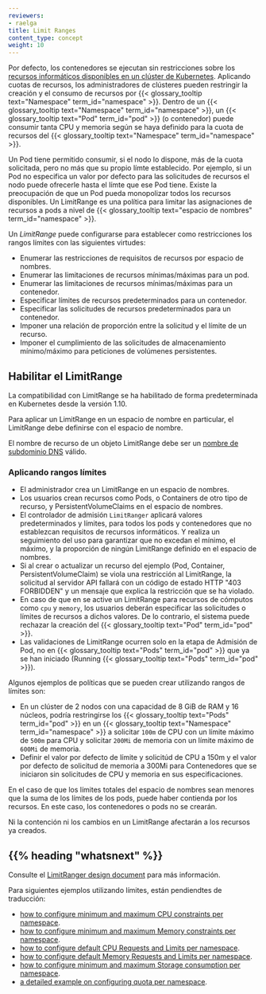 ```yaml
---
reviewers:
- raelga
title: Limit Ranges
content_type: concept
weight: 10
---
```


<!-- overview -->

Por defecto, los contenedores se ejecutan sin restricciones sobre los [recursos informáticos disponibles en un clúster de Kubernetes](/docs/concepts/configuration/manage-resources-containers/). Aplicando cuotas de recursos, los administradores de clústeres pueden restringir la creación y el consumo de recursos por {{< glossary_tooltip text="Namespace" term_id="namespace" >}}.
Dentro de un {{< glossary_tooltip text="Namespace" term_id="namespace" >}}, un {{< glossary_tooltip text="Pod" term_id="pod" >}} (o contenedor) puede consumir tanta CPU y memoria según se haya definido para la cuota de recursos del {{< glossary_tooltip text="Namespace" term_id="namespace" >}}.

Un Pod tiene permitido consumir, si el nodo lo dispone, más de la cuota solicitada, pero no más que su propio límte establecido.
Por ejemplo, si un Pod no especifica un valor por defecto para las solicitudes de recursos el nodo puede ofrecerle hasta el límte que ese Pod tiene.
Existe la preocupación de que un Pod pueda monopolizar todos los recursos disponibles. Un LimitRange es una política para limitar las asignaciones de recursos a pods a nivel de {{< glossary_tooltip text="espacio de nombres" term_id="namespace" >}}.

<!-- body -->

Un _LimitRange_ puede configurarse para establecer como restricciones los rangos límites con las siguientes virtudes:

- Enumerar las restricciones de requisitos de recursos por espacio de nombres.
- Enumerar las limitaciones de recursos mínimas/máximas para un pod.
- Enumerar las limitaciones de recursos mínimas/máximas para un contenedor.
- Especificar límites de recursos predeterminados para un contenedor.
- Especificar las solicitudes de recursos predeterminados para un contenedor.
- Imponer una relación de proporción entre la solicitud y el límite de un recurso.
- Imponer el cumplimiento de las solicitudes de almacenamiento mínimo/máximo para peticiones de volúmenes persistentes.

## Habilitar el LimitRange

La compatibilidad con LimitRange se ha habilitado de forma predeterminada en Kubernetes desde la versión 1.10.

Para aplicar un LimitRange en un espacio de nombre en particular, el LimitRange debe definirse con el espacio de nombre.

El nombre de recurso de un objeto LimitRange debe ser un
[nombre de subdominio DNS](/docs/concepts/overview/working-with-objects/names#dns-subdomain-names) válido.

### Aplicando rangos límites

- El administrador crea un LimitRange en un espacio de nombres.
- Los usuarios crean recursos como Pods, o Containers de otro tipo de recurso, y PersistentVolumeClaims en el espacio de nombres.
- El controlador de admisión `LimitRanger` aplicará valores predeterminados y límites, para todos los pods y contenedores que no establezcan requisitos de recursos informáticos. Y realiza un seguimiento del uso para garantizar que no excedan el mínimo, el máximo, y la proporción de ningún LimitRange definido en el espacio de nombres.
- Si al crear o actualizar un recurso del ejemplo (Pod, Container, PersistentVolumeClaim) se viola una restricción al LimitRange, la solicitud al servidor API fallará con un código de estado HTTP "403 FORBIDDEN" y un mensaje que explica la restricción que se ha violado.
- En caso de que en se active un LimitRange para recursos de cómputos como `cpu` y `memory`, los usuarios deberán especificar las solicitudes o límites de recursos a dichos valores. De lo contrario, el sistema puede rechazar la creación del {{< glossary_tooltip text="Pod" term_id="pod" >}}.
- Las validaciones de LimitRange ocurren solo en la etapa de Admisión de Pod, no en {{< glossary_tooltip text="Pods" term_id="pod" >}} que ya se han iniciado (Running {{< glossary_tooltip text="Pods" term_id="pod" >}}).

Algunos ejemplos de políticas que se pueden crear utilizando rangos de límites son:

- En un clúster de 2 nodos con una capacidad de 8 GiB de RAM y 16 núcleos, podría restringirse los {{< glossary_tooltip text="Pods" term_id="pod" >}} en un {{< glossary_tooltip text="Namespace" term_id="namespace" >}} a solicitar `100m` de CPU con un límite máximo de `500m` para CPU y solicitar `200Mi` de memoria con un límite máximo de `600Mi` de memoria.
- Definir el valor por defecto de límite y solicitúd de CPU a 150m y el valor por defecto de solicitud de memoria a 300Mi para Contenedores que se iniciaron sin solicitudes de CPU y memoria en sus especificaciones.

En el caso de que los límites totales del espacio de nombres sean menores que la suma de los límites de los pods,
puede haber contienda por los recursos. En este caso, los contenedores o pods no se crearán.

Ni la contención ni los cambios en un LimitRange afectarán a los recursos ya creados.

## {{% heading "whatsnext" %}}

Consulte el [LimitRanger design document](https://git.k8s.io/community/contributors/design-proposals/resource-management/admission_control_limit_range.md) para más información.

Para siguientes ejemplos utilizando límites, están pendiendtes de traducción:

- [how to configure minimum and maximum CPU constraints per namespace](/docs/tasks/administer-cluster/manage-resources/cpu-constraint-namespace/).
- [how to configure minimum and maximum Memory constraints per namespace](/docs/tasks/administer-cluster/manage-resources/memory-constraint-namespace/).
- [how to configure default CPU Requests and Limits per namespace](/docs/tasks/administer-cluster/manage-resources/cpu-default-namespace/).
- [how to configure default Memory Requests and Limits per namespace](/docs/tasks/administer-cluster/manage-resources/memory-default-namespace/).
- [how to configure minimum and maximum Storage consumption per namespace](/docs/tasks/administer-cluster/limit-storage-consumption/#limitrange-to-limit-requests-for-storage).
- [a detailed example on configuring quota per namespace](/docs/tasks/administer-cluster/manage-resources/quota-memory-cpu-namespace/).
